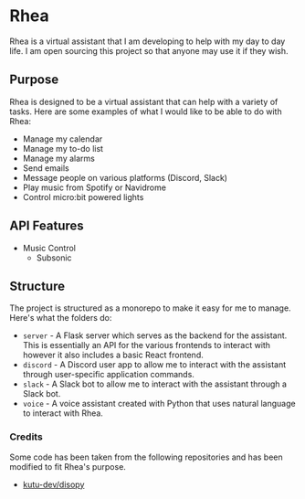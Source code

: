 # Rhea

Rhea is a virtual assistant that I am developing to help with my day to day life. I am open 
sourcing this project so that anyone may use it if they wish.

## Purpose

Rhea is designed to be a virtual assistant that can help with a variety of tasks. Here are some examples of what I would like to be able to do with Rhea:
- Manage my calendar
- Manage my to-do list
- Manage my alarms
- Send emails
- Message people on various platforms (Discord, Slack)
- Play music from Spotify or Navidrome
- Control micro:bit powered lights

## API Features
- Music Control
  - Subsonic

## Structure

The project is structured as a monorepo to make it easy for me to manage.
Here's what the folders do:
- `server` - A Flask server which serves as the backend for the assistant. This is essentially an API for the various frontends to interact with however it also includes a basic React frontend.
- `discord` - A Discord user app to allow me to interact with the assistant through 
  user-specific application commands.
- `slack` - A Slack bot to allow me to interact with the assistant through a Slack bot.
- `voice` - A voice assistant created with Python that uses natural language to interact with Rhea.

### Credits

Some code has been taken from the following repositories and has been modified to fit Rhea's purpose.

- [kutu-dev/disopy](https://github.com/kutu-dev/disopy)
